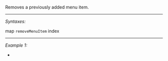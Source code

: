 Removes a previously added menu item.


---
*Syntaxes:*

map `removeMenuItem` index

---
*Example 1:*

-